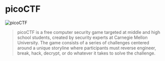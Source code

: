 # picoCTF
<img src="https://github.com/Sd9ToU/CTFs/tree/master/picoCTF/logo.png" alt="picoCTF">

> picoCTF is a free computer security game targeted at middle and high school students, created by security experts at Carnegie Mellon University. The game consists of a series of challenges centered around a unique storyline where participants must reverse engineer, break, hack, decrypt, or do whatever it takes to solve the challenge.
